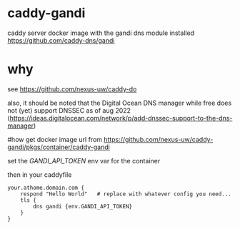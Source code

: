 # caddy-gandi
caddy server docker image with the gandi dns module installed https://github.com/caddy-dns/gandi

# why
see https://github.com/nexus-uw/caddy-do

also, it should be noted that the Digital Ocean DNS manager while free does not (yet) support DNSSEC as of aug 2022 (https://ideas.digitalocean.com/network/p/add-dnssec-support-to-the-dns-manager)


#how
get docker image url from https://github.com/nexus-uw/caddy-gandi/pkgs/container/caddy-gandi

set the *GANDI_API_TOKEN* env var for the container

then in your caddyfile
  
```
your.athome.domain.com {
	respond "Hello World"	# replace with whatever config you need...
	tls {
		dns gandi {env.GANDI_API_TOKEN}
	}
}
```
